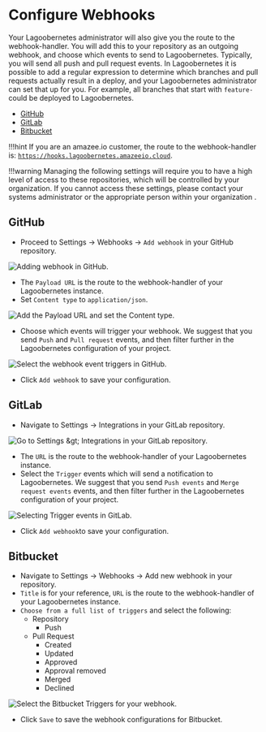 # Configure Webhooks

Your Lagoobernetes administrator will also give you the route to the webhook-handler. You will add this to your repository as an outgoing webhook, and choose which events to send to Lagoobernetes. Typically, you will send all push and pull request events. In Lagoobernetes it is possible to add a regular expression to determine which branches and pull requests actually result in a deploy, and your Lagoobernetes administrator can set that up for you. For example, all branches that start with `feature-` could be deployed to Lagoobernetes.

- [GitHub](#github)
- [GitLab](#gitlab)
- [Bitbucket](#bitbucket)

!!!hint
    If you are an amazee.io customer, the route to the webhook-handler is: [`https://hooks.lagoobernetes.amazeeio.cloud`](https://hooks.lagoobernetes.amazeeio.cloud).

!!!warning
    Managing the following settings will require you to have a high level of access to these repositories, which will be controlled by your organization. If you cannot access these settings, please contact your systems administrator or the appropriate person within your organization .

## GitHub

* Proceed to Settings -&gt; Webhooks -&gt; `Add webhook` in your GitHub repository.

![Adding webhook in GitHub.](/images/webhooks-2020-01-23-12-40-16.png)

* The `Payload URL` is the route to the webhook-handler of your Lagoobernetes instance.
* Set `Content type` to `application/json`.

![Add the Payload URL and set the Content type.](/images/gh_webhook_1.png)

* Choose which events will trigger your webhook. We suggest that you send `Push` and `Pull request` events, and then filter further in the Lagoobernetes configuration of your project.

![Select the webhook event triggers in GitHub.](/images/gh_webhook_2.png)

* Click `Add webhook` to save your configuration.

## GitLab

* Navigate to Settings -&gt; Integrations in your GitLab repository.

![Go to Settings &amp;gt; Integrations in your GitLab repository.](/images/gitlab-settings.png)

* The `URL` is the route to the webhook-handler of your Lagoobernetes instance.
* Select the `Trigger` events which will send a notification to Lagoobernetes. We suggest that you send `Push events` and `Merge request events` events, and then filter further in the Lagoobernetes configuration of your project.

![Selecting Trigger events in GitLab.](/images/gitlab_webhook.png)

* Click `Add webhook`to save your configuration.

## Bitbucket

* Navigate to Settings -&gt; Webhooks -&gt; Add new webhook in your repository.
* `Title` is for your reference, `URL` is the route to the webhook-handler of your Lagoobernetes instance.
* `Choose from a full list of triggers` and select the following:
  * Repository
    * Push
  * Pull Request
    * Created
    * Updated
    * Approved
    * Approval removed
    * Merged
    * Declined

![Select the Bitbucket Triggers for your webhook. ](/images/bb_webhook_1.png)

* Click `Save` to save the webhook configurations for Bitbucket.

